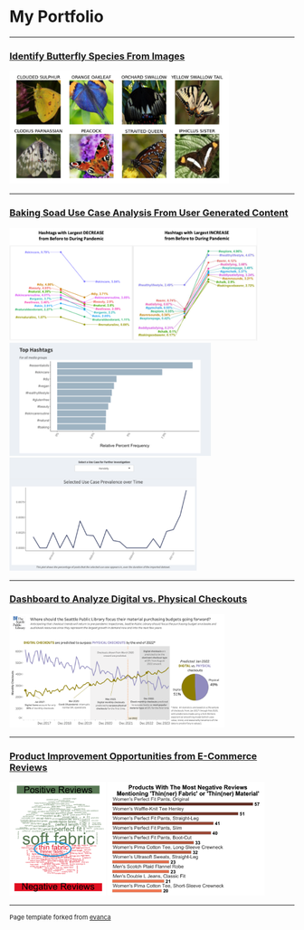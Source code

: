 # My Portfolio

---

### [Identify Butterfly Species From Images](https://github.com/RyanBGoebel/ButterflyImagesClassification)

<img src="images/butterfly-classification.png" 
     height="200"/>

--- 

### [Baking Soad Use Case Analysis From User Generated Content](https://github.com/RyanBGoebel/BakingSodaUseCases)

<img src="images/before-after_pandemic.png" 
     height="200"/><br>
<img src="images/tophashtags.png" 
     height="200"/>
<img src="images/hashtags_time.png" 
     height="200"/>
     
---

### [Dashboard to Analyze Digital vs. Physical Checkouts](https://github.com/RyanBGoebel/SPLdashboards)

<img src="images/SPLtableau.png" 
     height="200"/>

---

### [Product Improvement Opportunities from E-Commerce Reviews](https://github.com/RyanBGoebel/LLBeanReviews)

<img src="images/PosVsNeg.png" 
     height="200"/>
<img src="images/ThinFabric_bargraph.png" 
     height="200"/>


---
<p style="font-size:11px">Page template forked from <a href="https://github.com/evanca/quick-portfolio">evanca</a></p>
<!-- Remove above link if you don't want to attibute -->
